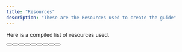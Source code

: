 ```yaml
---
title: "Resources"
description: "These are the Resources used to create the guide"
---
```


Here is a compiled list of resources used.

<Button label="NGS Verification Data Storage" link="https://docs.google.com/spreadsheets/d/1h3gSISqcFIkZUiV_Z4thvFmycuTajw5-6V1Y36rx64w" margin="5px 0" />
<Button label="Slayer Cancel Timing Sheet" link="https://docs.google.com/spreadsheets/d/1761j0Antcs4j1L_GhnNsergUQOsinbQlMW3TDydQEms" margin="5px 0" />
<Button label="Deathcream's Sheet Pile" link="https://docs.google.com/spreadsheets/d/1brkmwBMJG1u-NthiE-ib6rjc1hJOpYDwWHPWSOgVJms0" margin="5px 0" />
<Button label="TheuberClips" link="https://x.com/TheuberClips" margin="5px 0" />
<Button label="ものさし" link="https://x.com/flowerint1034" margin="5px 0" />
<Button label="Arks-Visiphone" link="https://pso2na.arks-visiphone.com/wiki/Main_Page" margin="5px 0" />
<Button label="Arks-Layer" link="https://arks-layer.com/" margin="5px 0" />
<Button label="Kean's answer to everthing PSO2" link="https://docs.google.com/document/d/16kqHk8AEKk7kHWrFUUi2QuxWBU_kiOJlVhgA85i_pgs/edit?tab=t.5incperky9id" margin="5px 0" />
<Button label="NGS Damage Calculator 3" link="https://docs.google.com/spreadsheets/d/1SgSmKVXDZet4F8Ot6-PsbUSUPHGe2eVChUVA9uS3g0k" margin="5px 0" />